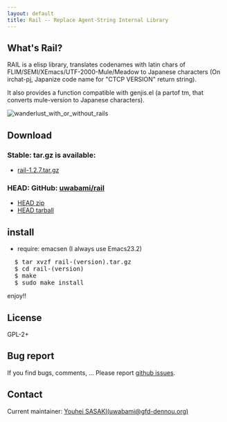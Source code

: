```yaml
---
layout: default
title: Rail -- Replace Agent-String Internal Library
---
```


What's Rail?
------------

RAIL is a elisp library, translates codenames with latin chars of
FLIM/SEMI/XEmacs/UTF-2000-Mule/Meadow to Japanese characters (On
irchat-pj, Japanize code name for "CTCP VERSION" return string).

It also provides a function compatible with genjis.el (a partof tm, that
converts mule-version to Japanese characters).

![wanderlust_with_or_without_rails](http://uwabami.github.com/rail/images/wanderlust_with_or_without_rails.png)

Download
--------

### Stable: tar.gz is available:

* [rail-1.2.7.tar.gz](pkg/rail-1.2.7.tar.gz)

### HEAD: GitHub: [uwabami/rail](https://github.com/uwabami/rail/)

* [HEAD zip](https://github.com/uwabami/rail/zipball/master)
* [HEAD tarball](https://github.com/uwabami/rail/tarball/master)

install
-------

* require: emacsen (I always use Emacs23.2)

<pre>
  $ tar xvzf rail-(version).tar.gz
  $ cd rail-(version)
  $ make
  $ sudo make install
</pre>

enjoy!!

License
-------
GPL-2+

Bug report
----------

If you find bugs, comments, ...
Please report [github issues](https://github.com/uwabami/rail/issues).

Contact
-------

Current maintainer: [Youhei SASAKI(uwabami@gfd-dennou.org)](mailto:uwabami@gfd-dennou.org)
